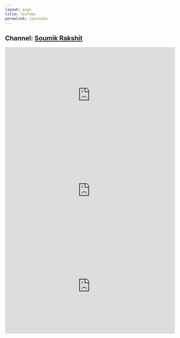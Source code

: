 ```yaml
---
layout: page
title: YouTube
permalink: /youtube/
---
```


## Channel: [Soumik Rakshit](https://www.youtube.com/channel/UC968ESa0PKiJl9e3CyIRFZQ)

<center>
    <iframe width="560" height="315" src="https://www.youtube.com/embed/DTIItcKRcNs" frameborder="0" allow="accelerometer; autoplay; encrypted-media; gyroscope; picture-in-picture" allowfullscreen></iframe>
</center>

<center>
    <iframe width="560" height="315" src="https://www.youtube.com/embed/uPoJ-LFV6W8" frameborder="0" allow="accelerometer; autoplay; encrypted-media; gyroscope; picture-in-picture" allowfullscreen></iframe>
</center>

<center>
    <iframe width="560" height="315" src="https://www.youtube.com/embed/zdsKaXPvU5g" frameborder="0" allow="accelerometer; autoplay; encrypted-media; gyroscope; picture-in-picture" allowfullscreen></iframe>
</center>